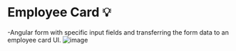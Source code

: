 # Employee Card :bulb: 
-Angular form with specific input fields and transferring the form data to an employee card UI.
![image](https://github.com/Hager-elhwarii/Employee-Card-Task/assets/80959882/6b003877-96e8-4853-aaec-34a3f492c328)


